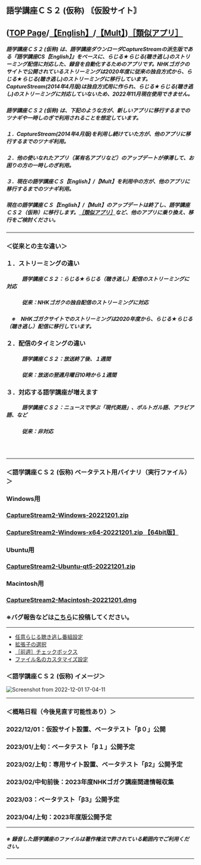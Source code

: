 ## 語学講座ＣＳ２ (仮称)   〘仮設サイト〙     
## ([TOP Page](https://csreviser.github.io/CS-English/)/[【English】](https://csreviser.github.io/CS-English/new/)/[【Mult】](https://csreviser.github.io/CS-Mult/))[［類似アプリ］](https://github.com/CSReviser/CS-English/wiki/%E9%A1%9E%E4%BC%BC%E3%82%A2%E3%83%97%E3%83%AA)          
##### 語学講座ＣＳ２ (仮称) は、語学講座ダウンローダCaptureStreamの派生版である『語学講座CS【English】』をベースに、らじる★らじる(聴き逃し)のストリーミング配信に対応した、録音を自動化するためのアプリです。NHKゴガクのサイトで公開されているストリーミングは2020年度に従来の独自方式から、らじる★らじる(聴き逃し)のストリーミングに移行しています。CaptureStream(2014年4月版)は独自方式用に作られ、らじる★らじる(聴き逃し)のストリーミングに対応していないため、2022年11月現在使用できません。
##### 語学講座ＣＳ２ (仮称) は、下記のような方が、新しいアプリに移行するまでのツナギや一時しのぎで利用されることを想定しています。             
##### １．CaptureStream(2014年4月版)を利用し続けていた方が、他のアプリに移行するまでのツナギ利用。
##### ２．他の使いなれたアプリ（某有名アプリなど）のアップデートが停滞して、お困りの方の一時しのぎ利用。
##### ３．現在の語学講座ＣＳ【English】/【Mult】を利用中の方が、他のアプリに移行するまでのツナギ利用。
##### 現在の語学講座ＣＳ【English】/【Mult】のアップデートは終了し、語学講座ＣＳ２（仮称）に移行します。[［類似アプリ］](https://github.com/CSReviser/CS-English/wiki/%E9%A1%9E%E4%BC%BC%E3%82%A2%E3%83%97%E3%83%AA)など、他のアプリに乗り換え、移行をご検討ください。   

***
### ＜従来との主な違い＞
### １．ストリーミングの違い
##### 　　　語学講座ＣＳ２：らじる★らじる（聴き逃し）配信のストリーミングに対応
##### 　　　従来：NHKゴガクの独自配信のストリーミングに対応
##### 　※　NHKゴガクサイトでのストリーミングは2020年度から、らじる★らじる（聴き逃し）配信に移行しています。
### ２．配信のタイミングの違い
##### 　　　語学講座ＣＳ２：放送終了後、１週間
##### 　　　従来：放送の翌週月曜日10時から１週間
### ３．対応する語学講座が増えます
##### 　　　語学講座ＣＳ２：ニュースで学ぶ「現代英語」、ポルトガル語、アラビア語、など
##### 　　　従来：非対応
###    　　　　　　　        
***
### ＜語学講座ＣＳ２ (仮称) ベータテスト用バイナリ（実行ファイル）＞
### Windows用
### [CaptureStream2-Windows-20221201.zip](https://github.com/CSReviser/CS-English/releases/download/20221201/CaptureStream2-Windows-20221201.zip)
### [CaptureStream2-Windows-x64-20221201.zip 【64bit版】](https://github.com/CSReviser/CS-English/releases/download/20221201/CaptureStream2-Windows-x64-20221201.zip) 　　　　　　　　　　　　　　　　　　
### Ubuntu用
### [CaptureStream2-Ubuntu-qt5-20221201.zip](https://github.com/CSReviser/CS-English/releases/download/20221201/CaptureStream2-Ubuntu-qt5-20221201.zip)
### Macintosh用
### [CaptureStream2-Macintosh-20221201.dmg](https://github.com/CSReviser/CS-English/releases/download/20221201/CaptureStream2-Macintosh-20221201.dmg)

### ※バグ報告などは[こちら](https://github.com/CSReviser/CS-English/discussions/18)に投稿してください。
***
* [任意らじる聴き逃し番組設定](https://csreviser.github.io/CS-English/CS2/SETTING_COURSES) 　　　　　　
* [拡張子の選択](https://csreviser.github.io/CS-English/CS2/SETTING_extension) 
* [［前週］チェックボックス](https://csreviser.github.io/CS-English/CS2/last_week)
* [ファイル名のカスタマイズ設定](https://csreviser.github.io/CS-English/CS2/file_name)

### ＜語学講座ＣＳ２ (仮称) イメージ＞
![Screenshot from 2022-12-01 17-04-11](https://user-images.githubusercontent.com/46049273/204998600-0588a130-0c18-48c9-a07d-af87f2f15a4f.png)

***
### ＜概略日程（今後見直す可能性あり）＞
### 2022/12/01：仮設サイト設置、ベータテスト「β０」公開
### 2023/01/上旬：ベータテスト「β１」公開予定
### 2023/02/上旬：専用サイト設置、ベータテスト「β2」公開予定
### 2023/02/中旬前後：2023年度NHKゴガク講座関連情報収集
### 2023/03：ベータテスト「β3」公開予定
### 2023/04/上旬：2023年度版公開予定
***
##### ※ 録音した語学講座のファイルは著作権法で許されている範囲内でご利用ください。                     
*** 
